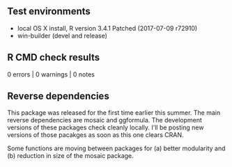 ## Test environments

* local OS X install, R version 3.4.1 Patched (2017-07-09 r72910)
* win-builder (devel and release)

## R CMD check results

0 errors | 0 warnings | 0 notes

## Reverse dependencies

This package was released for the first time earlier this summer.  The main reverse
dependencies are mosaic and ggformula.  The development versions of these 
packages check cleanly locally. I'll be posting new versions of those pacakges as 
soon as this one clears CRAN.

Some functions are moving between packages for (a) better modularity and (b)
reduction in size of the mosaic package.
